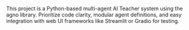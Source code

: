 <!-- Use this file to provide workspace-specific custom instructions to Copilot. For more details, visit https://code.visualstudio.com/docs/copilot/copilot-customization#_use-a-githubcopilotinstructionsmd-file -->

This project is a Python-based multi-agent AI Teacher system using the agno library. Prioritize code clarity, modular agent definitions, and easy integration with web UI frameworks like Streamlit or Gradio for testing.
